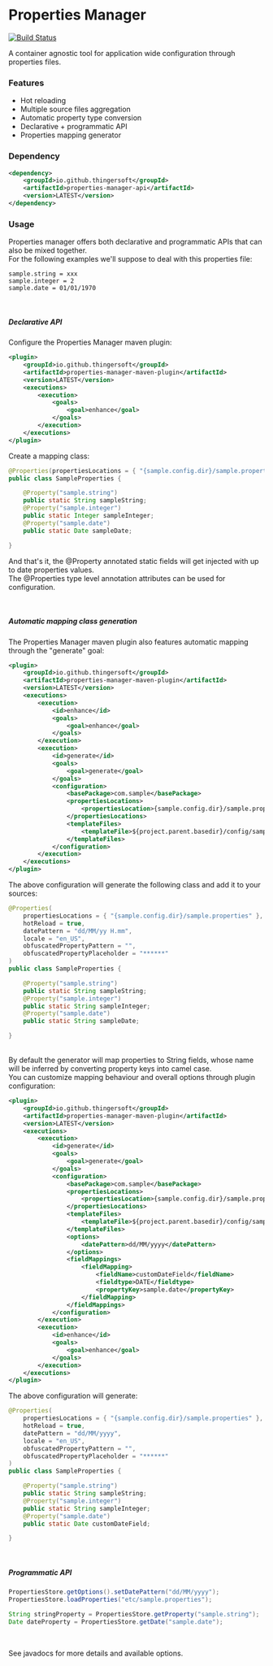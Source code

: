 # Properties Manager

[![Build Status](https://travis-ci.com/thingersoft/properties-manager.svg?branch=master)](https://travis-ci.com/thingersoft/properties-manager)

A container agnostic tool for application wide configuration through properties files.


### Features
  - Hot reloading
  - Multiple source files aggregation
  - Automatic property type conversion
  - Declarative + programmatic API
  - Properties mapping generator  
  
  
### Dependency

```xml
<dependency>
    <groupId>io.github.thingersoft</groupId>
    <artifactId>properties-manager-api</artifactId>
    <version>LATEST</version>
</dependency>
```
  
    
### Usage

Properties manager offers both declarative and programmatic APIs that can also be mixed together.  
For the following examples we'll suppose to deal with this properties file:

```properties
sample.string = xxx
sample.integer = 2
sample.date = 01/01/1970
```

<br/>

##### Declarative API

Configure the Properties Manager maven plugin:

```xml
<plugin>
    <groupId>io.github.thingersoft</groupId>
    <artifactId>properties-manager-maven-plugin</artifactId>
    <version>LATEST</version>
    <executions>
        <execution>
            <goals>
                <goal>enhance</goal>
            </goals>
        </execution>
    </executions>
</plugin>
```

Create a mapping class:

```java
@Properties(propertiesLocations = { "{sample.config.dir}/sample.properties" }, datePattern = "dd/MM/yyyy")
public class SampleProperties {

    @Property("sample.string")
    public static String sampleString;
    @Property("sample.integer")
    public static Integer sampleInteger;
    @Property("sample.date")
    public static Date sampleDate;

}
```

And that's it, the @Property annotated static fields will get injected with up to date properties values.  
The @Properties type level annotation attributes can be used for configuration.  

<br/>

##### Automatic mapping class generation

The Properties Manager maven plugin also features automatic mapping through the "generate" goal:

```xml
<plugin>
    <groupId>io.github.thingersoft</groupId>
    <artifactId>properties-manager-maven-plugin</artifactId>
    <version>LATEST</version>
    <executions>
        <execution>
            <id>enhance</id>
            <goals>
                <goal>enhance</goal>
            </goals>
        </execution>
        <execution>
            <id>generate</id>
            <goals>
                <goal>generate</goal>
            </goals>
            <configuration>
                <basePackage>com.sample</basePackage>
                <propertiesLocations>
                    <propertiesLocation>{sample.config.dir}/sample.properties</propertiesLocation>
                </propertiesLocations>
                <templateFiles>
                    <templateFile>${project.parent.basedir}/config/sample.properties</templateFile>
                </templateFiles>
            </configuration>
        </execution>    
    </executions>
</plugin>
```


The above configuration will generate the following class and add it to your sources:

```java
@Properties(
    propertiesLocations = { "{sample.config.dir}/sample.properties" },
    hotReload = true, 
    datePattern = "dd/MM/yy H.mm", 
    locale = "en_US", 
    obfuscatedPropertyPattern = "", 
    obfuscatedPropertyPlaceholder = "******"
)
public class SampleProperties {

    @Property("sample.string")
    public static String sampleString;
    @Property("sample.integer")
    public static String sampleInteger;
    @Property("sample.date")
    public static String sampleDate;

}
```

<br/>
By default the generator will map properties to String fields, whose name will be inferred by converting property keys into camel case.
<br/>
You can customize mapping behaviour and overall options through plugin configuration:

```xml
<plugin>
    <groupId>io.github.thingersoft</groupId>
    <artifactId>properties-manager-maven-plugin</artifactId>
    <version>LATEST</version>
    <executions>
        <execution>
            <id>generate</id>
            <goals>
                <goal>generate</goal>
            </goals>
            <configuration>
                <basePackage>com.sample</basePackage>
                <propertiesLocations>
                    <propertiesLocation>{sample.config.dir}/sample.properties</propertiesLocation>
                </propertiesLocations>
                <templateFiles>
                    <templateFile>${project.parent.basedir}/config/sample.properties</templateFile>
                </templateFiles>
                <options>
                    <datePattern>dd/MM/yyyy</datePattern>
                </options>
                <fieldMappings>
                    <fieldMapping>
                        <fieldName>customDateField</fieldName>
                        <fieldtype>DATE</fieldtype>
                        <propertyKey>sample.date</propertyKey>
                    </fieldMapping>
                </fieldMappings>
            </configuration>
        </execution>
        <execution>
            <id>enhance</id>
            <goals>
                <goal>enhance</goal>
            </goals>
        </execution>
    </executions>
</plugin>
```
The above configuration will generate:

```java
@Properties(
    propertiesLocations = { "{sample.config.dir}/sample.properties" },
    hotReload = true, 
    datePattern = "dd/MM/yyyy", 
    locale = "en_US", 
    obfuscatedPropertyPattern = "", 
    obfuscatedPropertyPlaceholder = "******"
)
public class SampleProperties {

    @Property("sample.string")
    public static String sampleString;
    @Property("sample.integer")
    public static String sampleInteger;
    @Property("sample.date")
    public static Date customDateField;

}
```

<br/>

##### Programmatic API

```java
PropertiesStore.getOptions().setDatePattern("dd/MM/yyyy");
PropertiesStore.loadProperties("etc/sample.properties");

String stringProperty = PropertiesStore.getProperty("sample.string");
Date dateProperty = PropertiesStore.getDate("sample.date");		
```

<br/>

See javadocs for more details and available options.
